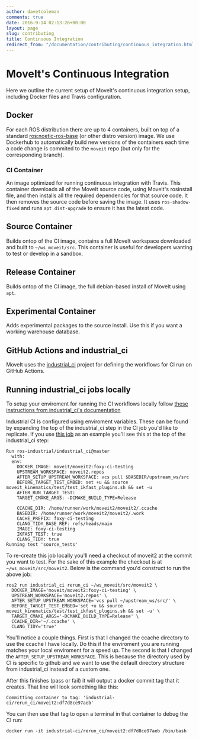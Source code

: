 ```yaml
---
author: davetcoleman
comments: true
date: 2016-9-14 02:13:26+00:00
layout: page
slug: contributing
title: Continuous Integration
redirect_from: "/documentation/contributing/continuous_integration.html"
---
```


# MoveIt's Continuous Integration

Here we outline the current setup of MoveIt's continuous integration setup, including Docker files and Travis configuration.

## Docker

For each ROS distribution there are up to 4 containers, built on top of a standard [ros:noetic-ros-base](https://hub.docker.com/_/ros/) (or other distro version) image. We use Dockerhub to automatically build new versions of the containers each time a code change is commited to the ``moveit`` repo (but only for the corresponding branch).

### CI Container

An image optimized for running continuous integration with Travis. This container downloads all of the MoveIt source code, using MoveIt's rosinstall file, and then installs all the required dependencies for that source code. It then removes the source code before saving the image. It uses ``ros-shadow-fixed`` and runs ``apt dist-upgrade`` to ensure it has the latest code.

## Source Container

Builds ontop of the CI image, contains a full MoveIt workspace downloaded and built to ``~/ws_moveit/src``. This container is useful for developers wanting to test or develop in a sandbox.

## Release Container

Builds ontop of the CI image, the full debian-based install of MoveIt using ``apt``.

## Experimental Container

Adds experimental packages to the source install. Use this if you want a working warehouse database.

## GitHub Actions and industrial_ci

MoveIt uses the [industrial_ci](https://github.com/ros-industrial/industrial_ci) project for defining the workflows for CI run on GitHub Actions.

## Running industrial_ci jobs locally

To setup your enviroment for running the CI workflows locally follow [these instructions from industrial_ci's documentation](https://github.com/ros-industrial/industrial_ci/blob/master/doc/index.rst#run-industrial-ci-on-local-host)

Industrial CI is configured using enviroment variables.  These can be found by expanding the top of the industrial_ci step in the CI job you'd like to replicate.  If you use [this job](https://github.com/ros-planning/moveit2/runs/2468526504) as an example you'll see this at the top of the industrial_ci step:

```
Run ros-industrial/industrial_ci@master
  with:
  env:
    DOCKER_IMAGE: moveit/moveit2:foxy-ci-testing
    UPSTREAM_WORKSPACE: moveit2.repos
    AFTER_SETUP_UPSTREAM_WORKSPACE: vcs pull $BASEDIR/upstream_ws/src
    BEFORE_TARGET_TEST_EMBED: set +u && source moveit_kinematics/test/test_ikfast_plugins.sh && set -u
    AFTER_RUN_TARGET_TEST:
    TARGET_CMAKE_ARGS: -DCMAKE_BUILD_TYPE=Release

    CCACHE_DIR: /home/runner/work/moveit2/moveit2/.ccache
    BASEDIR: /home/runner/work/moveit2/moveit2/.work
    CACHE_PREFIX: foxy-ci-testing
    CLANG_TIDY_BASE_REF: refs/heads/main
    IMAGE: foxy-ci-testing
    IKFAST_TEST: true
    CLANG_TIDY: true
Running test 'source_tests'
```
To re-create this job locally you'll need a checkout of moveit2 at the commit you want to test.  For the sake of this example the checkout is at ``~/ws_moveit/src/moveit2``.  Below is the command you'd construct to run the above job:

```
ros2 run industrial_ci rerun_ci ~/ws_moveit/src/moveit2 \
  DOCKER_IMAGE='moveit/moveit2:foxy-ci-testing' \
  UPSTREAM_WORKSPACE='moveit2.repos' \
  AFTER_SETUP_UPSTREAM_WORKSPACE='vcs pull ~/upstream_ws/src/' \
  BEFORE_TARGET_TEST_EMBED='set +u && source moveit_kinematics/test/test_ikfast_plugins.sh && set -u' \
  TARGET_CMAKE_ARGS='-DCMAKE_BUILD_TYPE=Release' \
  CCACHE_DIR='~/.ccache' \
  CLANG_TIDY='true'
```

You'll notice a couple things.  First is that I changed the ccache directory to use the ccache I have locally.  Do this if the enviroment you are running matches your local enviroment for a speed up.  The second is that I changed the ``AFTER_SETUP_UPSTREAM_WORKSPACE``.  This is because the directory used by CI is specific to github and we want to use the default directory structure from industrial_ci instead of a custom one.

After this finishes (pass or fail) it will output a docker commit tag that it creates.  That line will look something like this:

```
Committing container to tag: 'industrial-ci/rerun_ci/moveit2:df7d8ce97aeb'
```

You can then use that tag to open a terminal in that container to debug the CI run:

```
docker run -it industrial-ci/rerun_ci/moveit2:df7d8ce97aeb /bin/bash
```
